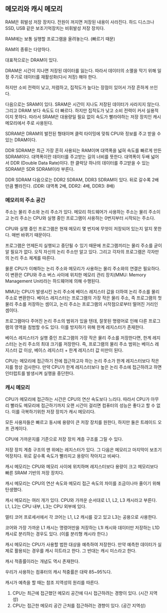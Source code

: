 ## 메모리와 캐시 메모리

RAM은 휘발성 저장 장치다. 전원이 꺼지면 저장된 내용이 사라진다.
하드 디스크나 SSD, USB 같은 보조기억장치는 비휘발성 저장 장치다.

RAM에는 보통 실행할 프로그램을 올려놓는다. (빠르기 때문)

RAM의 종류는 다양하다.

대표적으로는 DRAM이 있다.

DRAM은 시간이 지나면 저장된 데이터를 잃는다. 따라서 데이터의 소멸을 막기 위해 일정 주기로 데이터를 재활성화(다시 저장) 해야 한다.

하지만 소비 전력이 낮고, 저렴하고, 집적도가 높다는 장점이 있어서 가장 흔하게 쓰인다.

다음으로는 SRAM이 있다. SRAM은 시간이 지나도 저장된 데이터가 사라지지 않는다. 그리고 DRAM 보다 속도도 더 빠르다. 하지만 집적도가 낮고 소비 전력이 커서 실용적이지 못하다.
따라서 SRAM은 대용량일 필요 없이 속도가 빨라야하는 저장 장치인 캐시 메모리에서 주로 사용된다.

SDRAM은 DRAM의 발전된 형태이며 클럭 타이밍에 맞춰 CPU와 정보를 주고 받을 수 있는 DRAM이다.

DDR SDRAM은 최근 가장 흔히 사용되는 RAM이며 대역폭을 넓혀 속도를 빠르게 만든 SDRAM이다.
대역폭이란 데이터를 주고받는 길의 너비를 뜻한다. 대역폭이 두배 넓어서 DDR (Double Data Rate)이다. 한 클럭당 하나의 데이터를 주고받을 수 있는 SDRAM은 SDR SDRAM이라 부른다.

DDR SDRAM 다음으로는 DDR2 SDRAM, DDR3 SDRAM이 있다. 뒤로 갈수록 2배만큼 빨라진다.
(DDR: 대역폭 2배, DDR2: 4배, DDR3: 8배)

### 메모리의 주소 공간

주소는 물리 주소와 논리 주소가 있다. 메모리 하드웨어가 사용하는 주소는 물리 주소이고 논리 주소는 CPU와 실행 중인 프로그램이 사용하는 0번지부터 시작되는 주소다.

CPU와 실행 중인 프로그램은 현재 메모리 몇 번지에 무엇이 저장되어 있는지 알지 못한다. 매번 바뀌기 때문이다.

프로그램은 언제든지 실행되고 중단될 수 있기 때문에 프로그램끼리는 물리 주소를 굳이 알 필요가 없다. 오직 자신의 논리 주소만 알고 있다. 그리고 각자의 프로그램은 각자만의 논리 주소 체계를 따른다.

물론 CPU가 이해하는 논리 주소와 메모리가 사용하는 물리 주소와의 연결은 필요하다.
이 변환은 CPU와 주소 버스 사이에 위치한 메모리 관리 장치(MMU: Memory Management Unit)라는 하드웨어에 의해 수행된다.

MMU는 CPU가 발생시킨 논리 주소에 베이스 레지스터 값을 더하여 논리 주소를 물리 주소로 변환한다.
베이스 레지스터는 프로그램의 가장 작은 물리 주소, 즉 프로그램의 첫 물리 주소를 저장하는 셈이고, 논리 주소는 프로그램의 시작점으로부터 떨어진 거리인 셈이다.

프로그램마다 주어진 논리 주소의 범위가 있을 텐데, 잘못된 명령어로 인해 다른 프로그램의 영역을 침범할 수도 있다. 이를 방지하기 위해 한계 레지스터가 존재한다.

베이스 레지스터가 실행 중인 프로그램의 가장 작은 물리 주소를 저장한다면, 한계 레지스터는 논리 주소의 최대 크기를 저장한다. 즉, 프로그램의 물리 주소 범위는 베이스 레지스터 값 이상, 베이스 레지스터 + 한계 레지스터 값 미만이 된다.

CPU는 메모리에 접근하기 전에 접근하고자 하는 논리 주소가 한계 레지스터보다 작은지를 항상 검사한다. 만약 CPU가 한계 레지스터보다 높은 논리 주소에 접근하려고 하면 인터럽트를 발생시켜 실행을 중단한다.

### 캐시 메모리

CPU가 메모리에 접근하는 시간은 CPU의 연산 속도보다 느리다. 따라서 CPU가 아무리 빨라도 메모리에 접근하기까지 오랜 시간이 걸리면 컴퓨터의 성능은 좋다고 할 수 없다. 이를 극복하기위한 저장 장치가 캐시 메모리다.

모든 사용자들은 빠르고 동시에 용량이 큰 저장 장치를 원한다, 하지만 둘은 트레이드 오프 관계이다.

CPU에 가까운지를 기준으로 저장 장치 계층 구조를 그릴 수 있다.

저장 장치 계층 구조의 맨 위에는 레지스터가 있다. 그 다음은 메모리고 마지막이 보조기억장치다. 위로 갈수록 속도가 빨라지고 용량이 작아지고 비싸다.

캐시 메모리는 CPU와 메모리 사이에 위치하며 레지스터보다 용량이 크고 메모리보다 빠른 SRAM 기반의 저장 장치다.

캐시 메모리는 CPU의 연산 속도와 메모리 접근 속도의 차이를 조금이나마 줄이기 위해 탄생했다.

캐시 메모리는 여러 개가 있다. CPU와 가까운 순서대로 L1, L2, L3 캐시라고 부른다.
L1, L2는 CPU 내부, L3는 CPU 외부에 있다.

멀티 코어 프로세서에서 각 코어는 L1, L2 캐시를 갖고 있고 L3는 공용으로 사용한다.

코어와 가장 가까운 L1 캐시는 명령어만을 저장하는 L1I 캐시와 데이터만 저장하는 L1D 캐시로 분리하는 경우도 있다. (이를 분리형 캐시라 한다.)

캐시 메모리는 CPU가 사용할 법한 대상을 예측하여 저장한다. 만약 예측한 데이터가 실제로 활용되는 경우를 캐시 히트라고 한다. 그 반대는 캐시 미스라고 한다.

캐시 적중률이라는 개념도 역시 존재한다.

우리가 사용하는 컴퓨터의 캐시 적중률은 대략 85~95%다.

캐시가 예측을 할 때는 참조 지역성의 원리를 따른다.

1. CPU는 최근에 접근했던 메모리 공간에 다시 접근하려는 경향이 있다. (시간 지역성)
2. CPU는 접근한 메모리 공간 근처를 접근하려는 경향이 있다. (공간 지역성)
